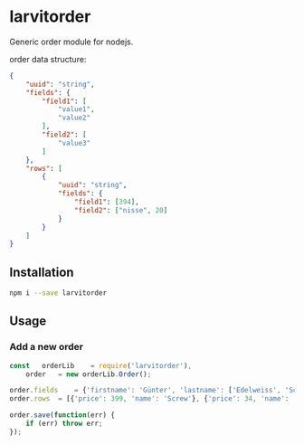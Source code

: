 # larvitorder

Generic order module for nodejs.

order data structure:
```json
{
	"uuid": "string",
	"fields": {
		"field1": [
			"value1",
			"value2"
		],
		"field2": [
			"value3"
		]
	},
	"rows": [
		{
			"uuid": "string",
			"fields": {
				"field1": [394],
				"field2": ["nisse", 20]
			}
		}
	]
}
```

## Installation

```bash
npm i --save larvitorder
```

## Usage

### Add a new order

```javascript
const	orderLib	= require('larvitorder'),
	order	= new orderLib.Order();

order.fields	= {'firstname': 'Günter', 'lastname': ['Edelweiss', 'Schloffs']};
order.rows	= [{'price': 399, 'name': 'Screw'}, {'price': 34, 'name': 'teh_foo', 'tags': ['foo', 'bar']}];

order.save(function(err) {
	if (err) throw err;
});
```
